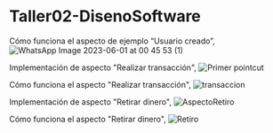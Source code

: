 # Taller02-DisenoSoftware

Cómo funciona el aspecto de ejemplo “Usuario creado”,
![WhatsApp Image 2023-06-01 at 00 45 53 (1)](https://github.com/MelissaAyllon/Taller02-DisenoSoftware/assets/93357018/99b9fb52-eccc-42f9-aab7-8b5eddfab0d5)

Implementación de aspecto "Realizar transacción",
![Primer pointcut](https://github.com/MelissaAyllon/Taller02-DisenoSoftware/assets/95942498/60fc2cdb-397e-4408-b352-0dbdc685deff)

Cómo funciona el aspecto "Realizar transacción",
![transaccion](https://github.com/MelissaAyllon/Taller02-DisenoSoftware/assets/95942498/70e5da30-5ee9-4562-828a-89f34d2cf91b)

Implementación de aspecto "Retirar dinero",
![AspectoRetiro](https://github.com/MelissaAyllon/Taller02-DisenoSoftware/assets/95942498/56845b0a-fe6a-43cb-9588-5b0190da62f5)

Cómo funciona el aspecto "Retirar dinero",
![Retiro](https://github.com/MelissaAyllon/Taller02-DisenoSoftware/assets/95942498/5ff60a11-8959-4961-828b-8b9279908588)
